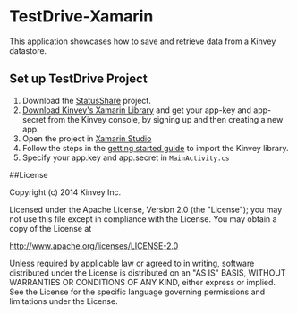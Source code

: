 TestDrive-Xamarin
=================

This application showcases how to save and retrieve data from a Kinvey datastore.

## Set up TestDrive Project

1. Download the [StatusShare](https://github.com/KinveyApps/TestDrive-Xamarin/archive/master.zip) project.
2. [Download Kinvey's Xamarin Library](http://devcenter.kinvey.com/xamarin/downloads) and get your app-key and app-secret from the Kinvey console, by signing up and then creating a new app.
3. Open the project in [Xamarin Studio](http://xamarin.com/studio)
4.  Follow the steps in the [getting started guide](http://devcenter.kinvey.com/xamarin/guides/getting-started)  to import the Kinvey library.
5. Specify your app.key and app.secret in `MainActivity.cs`

##License


Copyright (c) 2014 Kinvey Inc.

Licensed under the Apache License, Version 2.0 (the "License"); you may not use this file except
in compliance with the License. You may obtain a copy of the License at

 http://www.apache.org/licenses/LICENSE-2.0

Unless required by applicable law or agreed to in writing, software distributed under the License
is distributed on an "AS IS" BASIS, WITHOUT WARRANTIES OR CONDITIONS OF ANY KIND, either express
or implied. See the License for the specific language governing permissions and limitations under
the License.
